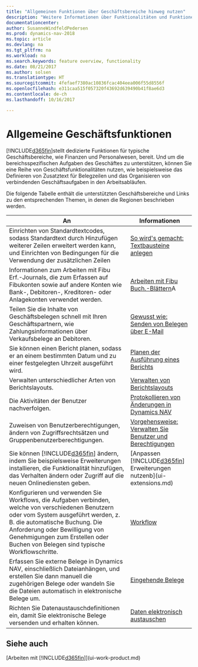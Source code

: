 ```yaml
---
title: "Allgemeinen Funktionen über Geschäftsbereiche hinweg nutzen"
description: "Weitere Informationen über Funktionalitäten und Funktionen, die über Geschäftsbereiche hinweg in Dynamics NAV verwendet werden."
documentationcenter: 
author: SusanneWindfeldPedersen
ms.prod: dynamics-nav-2018
ms.topic: article
ms.devlang: na
ms.tgt_pltfrm: na
ms.workload: na
ms.search.keywords: feature overview, functionality
ms.date: 08/21/2017
ms.author: solsen
ms.translationtype: HT
ms.sourcegitcommit: 4fefaef7380ac10836fcac404eea006f55d8556f
ms.openlocfilehash: e311caa515f057320f43692d639490b41f8ae6d3
ms.contentlocale: de-ch
ms.lasthandoff: 10/16/2017

---
```

# <a name="general-business-functionality"></a>Allgemeine Geschäftsfunktionen
[!INCLUDE[d365fin](includes/d365fin_md.md)]stellt dedizierte Funktionen für typische Geschäftsbereiche, wie Finanzen und Personalwesen, bereit. Und um die bereichsspezifischen Aufgaben des Geschäftes zu unterstützen, können Sie eine Reihe von Geschäftsfunktionalitäten nutzen, wie beispielsweise das Definieren von Zusatztext für Belegzeilen und das Organisieren von verbindenden Geschäftsaufgaben in den Arbeitsabläufen.

Die folgende Tabelle enthält die unterstützten Geschäftsbereiche und Links zu den entsprechenden Themen, in denen die Regionen beschrieben werden.

| An | Informationen |
| --- | --- |
| Einrichten von Standardtextcodes, sodass Standardtext durch Hinzufügen weiterer Zeilen erweitert werden kann, und Einrichten von Bedingungen für die Verwendung der zusätzlichen Zeilen |[So wird's gemacht: Textbausteine anlegen](ui-how-define-ext-text.md) |
| Informationen zum Arbeiten mit Fibu Erf.-Journals, die zum Erfassen auf Fibukonten sowie auf andere Konten wie Bank-, Debitoren-, Kreditoren- oder Anlagekonten verwendet werden. |[Arbeiten mit Fibu Buch.-Blättern](ui-work-general-journals.md)A |
| Teilen Sie die Inhalte von Geschäftsbelegen schnell mit Ihren Geschäftspartnern, wie Zahlungsinformationen über Verkaufsbelege an Debitoren. |[Gewusst wie: Senden von Belegen über E-Mail](ui-how-send-documents-email.md) |
| Sie können einen Bericht planen, sodass er an einem bestimmten Datum und zu einer festgelegten Uhrzeit ausgeführt wird. |[Planen der Ausführung eines Berichts](ui-work-report.md#ScheduleReport) |
| Verwalten unterschiedlicher Arten von Berichtslayouts. |[Verwalten von Berichtslayouts](ui-manage-report-layouts.md) |
| Die Aktivitäten der Benutzer nachverfolgen.|[Protokollieren von Änderungen in Dynamics NAV](across-log-changes.md)|
|Zuweisen von Benutzerberechtigungen, ändern von Zugriffsrechtsätzen und Gruppenbenutzerberechtigungen.|[Vorgehensweise: Verwalten Sie Benutzer und Berechtigungen](ui-how-users-permissions.md)|
| Sie können [!INCLUDE[d365fin](includes/d365fin_md.md)] ändern, indem Sie beispielsweise Erweiterungen installieren, die Funktionalität hinzufügen, das Verhalten ändern oder Zugriff auf die neuen Onlinediensten geben. |[Anpassen [!INCLUDE[d365fin](includes/d365fin_md.md)] Erweiterungen nutzenb](ui-extensions.md) |
|Konfigurieren und verwenden Sie Workflows, die Aufgaben verbinden, welche von verschiedenen Benutzern oder vom System ausgeführt werden, z. B. die automatische Buchung. Die Anforderung oder Bewilligung von Genehmigungen zum Erstellen oder Buchen von Belegen sind typische Workflowschritte.|[Workflow](across-workflow.md)|
|Erfassen Sie externe Belege in Dynamics NAV, einschließlich Dateianhängen, und erstellen Sie dann manuell die zugehörigen Belege oder wandeln Sie die Dateien automatisch in elektronische Belege um.|[Eingehende Belege](across-income-documents.md)|
| Richten Sie Datenaustauschdefinitionen ein, damit Sie elektronische Belege versenden und erhalten können. |[Daten elektronisch austauschen](across-data-exchange.md) |

## <a name="see-also"></a>Siehe auch
[Arbeiten mit [!INCLUDE[d365fin](includes/d365fin_md.md)]](ui-work-product.md)

